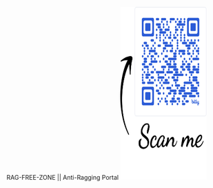 RAG-FREE-ZONE || Anti-Ragging Portal
<img src="https://github.com/DEV-BRITI/RAG-FREE-ZONE/blob/master/images/bit.ly_rag-free-zone.png" width="200" height="400" />
